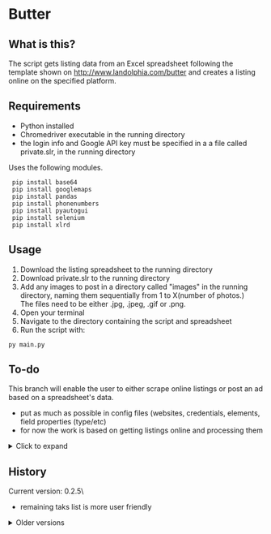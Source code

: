 # Butter

## What is this?

The script gets listing data from an Excel spreadsheet following the template shown on http://www.landolphia.com/butter and creates a listing online on the specified platform.

## Requirements

- Python installed
- Chromedriver executable in the running directory
- the login info and Google API key must be specified in a a file called private.slr, in the running directory

Uses the following modules.

```shell
 pip install base64
 pip install googlemaps 
 pip install pandas
 pip install phonenumbers
 pip install pyautogui
 pip install selenium
 pip install xlrd
```

## Usage

1. Download the listing spreadsheet to the running directory
2. Download private.slr to the running directory
3. Add any images to post in a directory called "images" in the running directory, naming them sequentially from 1 to X(number of photos.)\
The files need to be either .jpg, .jpeg, .gif or .png.
4. Open your terminal
5. Navigate to the directory containing the script and spreadsheet
6. Run the script with:
```shell
py main.py
```

## To-do

 This branch will enable the user to either scrape online listings or post an ad based on a spreadsheet's data.
- put as much as possible in config files (websites, credentials, elements, field properties (type/etc)
- for now the work is based on getting listings online and processing them

<details>
	<summary> Click to expand </summary>

- scrape listings from website.
Other:
- contact page
- value formatting and validation
- value type in payload
- remove lxml (see next item)
- consolidate with HTML scraper
</details>

## History

Current version: 0.2.5\
- remaining taks list is more user friendly

<details>
  <summary> Older versions </summary>

v0.2.4\
- faster (instant) description filling for tinyMCE
v0.2.3
- loops through photos in ./images/ and uploads them
v0.2.2[HOTFIX]
- waits for user to press enter after running the script to close the browser window
- credentials obfuscated
- fixed type in payload, leading to duplicate page/name entr
v0.2
- date and pets
- multiple floorplans
v0.1.8.5
- refactor, split navigator and element manipulation.
- assumes identifier type
- location, rent, floorplans, specifics, amenities
v0.1.8.5
- rotates log files
- console log level can be customized by passing an argument to the script (DEBUG, WARNING, INFO)
- documentation and website
- [HOTFIX] fixed duplicate logging and re-enabled implemented functionalities 
v0.1.8.3
Tweaks for first release
v0.1.8.2
Scrapes multiple floorplans from the spreadsheet
v0.1.8.1
Filling description/tinyMCE
v0.1.8
Refactoring done
v0.1.6
Finished preliminary scraping and posting.
v0.1.5
Retrieving postal code
Navigation progress
v0.1.4
Excel slurping
v0.1.3
Basic navigation
Refactoring
v0.1.2
Login
v0.1.1
Basic static keyword detection and highlighting.
v0.1
Basic info scraping and spreadheet output.
</details>
